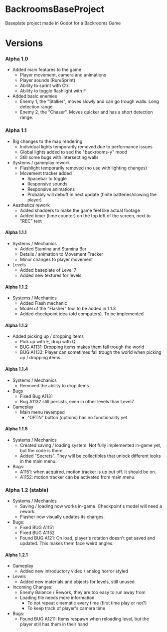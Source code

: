  # BackroomsBaseProject
Baseplate project made in Godot for a Backrooms Game

 # Versions
 ### Alpha 1.0
- Added main features to the game
  - Player movement, camera and animations
  - Player sounds (Run/Sprint)
  - Ability to sprint with Ctrl
  - Ability to toggle flashlight with F
- Added basic enemies
  - Enemy 1, the "Stalker", moves slowly and can go trough walls. Long detection range.
  - Enemy 2, the "Chaser". Moves quicker and has a short detection range.
 
 ### Alpha 1.1
 - Big changes to the map rendering
   - Individual lights temporarily removed due to performance issues
   - Global lights added to sed the "backrooms-y" mood
   - Still some bugs with intersecting walls
 - Systems / gameplay rework
   - Flashlight temporarily removed (no use with lighting changes)
   - Movement tracker added
     - Spacebar to toggle
     - Responsive sounds
     - Responsive animations
     - Probably will debuff in next update (finite batteries/slowing the player)
 - Aesthetics rework
   - Added shadders to make the game feel like actual footage
   - Added timer (time counter) on the top left of the screen, next to "REC" text

 #### Alpha 1.1.1
 - Systems / Mechanics
   - Added Stamina and Stamina Bar
   - Details / animation to Movement Tracker
   - Minor changes to player movement
 - Levels
   - Added baseplate of Level 7
   - Added new textures for levels
 
 #### Alpha 1.1.2
 - Systems / Mechanics
   - Added Flash mechanic
   - Model of the "Flasher" tool to be added in 1.1.3
   - Added checkpoint idea (old computers). To be implemented

 #### Alpha 1.1.3
 - Added picking up / dropping items
   - Pick up with E, drop with Q
   - BUG A1131: Dropping items makes them fall trough the world
   - BUG A1132: Player can sometimes fall trough the world when picking up / dropping items

 #### Alpha 1.1.4
 - Systems / Mechanics
   - Removed the ability to drop items
 - Bugs
   - Fixed Bug A1131
   - Bug A1132 still persists, even in other levels than Level7
 - Gameplay 
   - Main menu revamped
     - "OPTN" button (options) has no functionality yet
 #### Alpha 1.1.5
 - Systems / Mechanics
   - Created saving / loading system. Not fully implemented in-game yet, but the code is there
   - Added "Secrets". They will be collectibles that unlock different looks in the main menu.
 - Bugs:
   - A1151: when acquired, motion tracker is up but off. It should be on.
   - A1152: motion tracker can be activated from main menu.
 ### Alpha 1.2 (stable)
 - Systems / Mechanics
   - Saving / loading now works in-game. Checkpoint's model will need a rework.
   - Flasher now visually updates its charges.
 - Bugs:
   - Fixed BUG A1151
   - Fixed BUG A1152
   - Found BUG A121: On load, player's rotation doesn't get saved and updated. This makes them face weird angles.

 #### Alpha 1.2.1
 - Gameplay
   - Added new introductory video / analog horror styled
 - Levels
   - Added new materials and objects for levels, still unused
 - Incoming Changes:
   - Enemy Balance / Rework, they are too easy to run away from
   - Loading file needs more information
     - To not repeat cinematic every time (first time play or not?)
     - To keep track of player's camera time
 - Bugs:
   - Found BUG A1211: Items respawn when reloading level, but the player still has them in their hand
